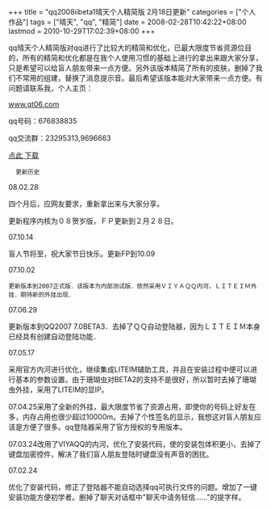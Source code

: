 +++
title = "qq2008iibeta1晴天个人精简版 2月18日更新"
categories = ["个人作品"]
tags = ["晴天", "qq", "精简"]
date = 2008-02-28T10:42:22+08:00
lastmod = 2010-10-29T17:02:39+08:00
+++



qq晴天个人精简版对qq进行了比较大的精简和优化，已最大限度节省资源位目的，所有的精简和优化都是在我个人使用习惯的基础上进行的拿出来跟大家分享，只是希望可以给盲人朋友带来一点方便。另外该版本精简了所有的皮肤，删掉了我们不常用的组建，替换了消息提示音。最后希望该版本能对大家带来一点方便。有问题请联系我，个人主页：

www.qt06.com

qq号码：676838835

qq交流群：23295313,9696663


[点此 下载](http://down.mangren.org/files/soft/qq2008setup_qt.exe)

      更新历史

08.02.28

四个月后，应网友要求，重新拿出来与大家分享。

更新程序内核为０８贺岁版，ＦＰ更新到２月２８日。



07.10.14

盲人节将至，祝大家节日快乐。更新FP到10.09

07.10.02

    更新版本到2007正式版．该版本为内部测试版．依然采用ＶＩＹＡＱＱ内河，ＬＩＴＥＩＭ外挂．期待新的外挂出现．



07.06.29

更新版本到QQ2007 7.0BETA3．去掉了ＱＱ自动登陆器，因为ＬＩＴＥＩＭ本身已经具有创建自动登陆功能．

07.05.17

采用官方内河进行优化，继续集成LITEIM辅助工具，并且在安装过程中便可以进行基本的参数设置。由于珊瑚虫对BETA2的支持不是很好，所以暂时去掉了珊瑚虫外挂，采用了LITEIM的显IP。

07.04.25采用了全新的外挂，最大限度节省了资源占用，即使你的号码上好友在多，内存占用也很少超过10000m。去掉了个性签名的显示，我想这对盲人朋友应该是方便了很多。qq登陆器采用了官方授权的专用版本。

07.03.24改用了VIYAQQ的内河，优化了安装代码，使的安装包体积更小，去掉了键盘加密控件，解决了我们盲人朋友登陆时键盘没有声音的困扰。



07.02.24

优化了安装代码，修正了登陆器不能自动选择qq可执行文件的问题。增加了一键安装功能方便初学者。删掉了聊天对话框中"聊天中请务轻信……"的提字样。